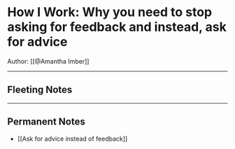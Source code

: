 # How I Work: Why you need to stop asking for feedback and instead, ask for advice
Author: [[@Amantha Imber]]

--- 

## Fleeting Notes

---

## Permanent Notes
- [[Ask for advice instead of feedback]]